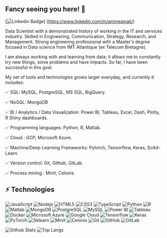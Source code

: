 ## Fancy seeing you here! 👋

[![Linkedin Badge](https://img.shields.io/badge/-Amine%20AMALI-blue?style=flat-square&logo=Linkedin&logoColor=white&link=https://www.linkedin.com/in/amineamali/)]
(https://www.linkedin.com/in/amineamali/)

Data Scientist with a demonstrated history of working in the IT and services industry. Skilled in Engineering, Communication, Strategy, Research, and Management. Strong engineering professional with a Master's degree focused in Data science from IMT Atlantique (ex Telecom Bretagne).
 
I am always working with and learning from data; it allows me to constantly try new things, solve problems and have impacts. So far, I have been successful in this goal. 

My set of tools and technologies grows larger everyday, and currently it includes:

✅ SQL: MySQL, PostgreSQL, MS SQL, BigQuery.

✅ NoSQL: MongoDB

✅ BI / Analytics / Data Visualization: Power BI, Tableau, Excel, Dash, Plotly, R Shiny dashboards.

✅ Programming languages: Python, R, Matlab.

✅ Cloud : GCP, Microsoft Azure.

✅ Machine/Deep Learning Frameworks: Pytorch, Tensorflow, Keras, Scikit-Learn.

✅ Version control: Git, Github, GitLab.

✅ Process mining : Minit, Celonis.







## ⚡ Technologies

![JavaScript](https://img.shields.io/badge/-JavaScript-black?style=flat-square&logo=javascript)
![Nodejs](https://img.shields.io/badge/-Nodejs-black?style=flat-square&logo=Node.js)
![HTML5](https://img.shields.io/badge/-HTML5-black?style=flat-square&logo=html5&logoColor=white)
![CSS3](https://img.shields.io/badge/-CSS3-black?style=flat-square&logo=css3)
![TypeScript](https://img.shields.io/badge/-TypeScript-black?style=flat-square&logo=typescript)
![Python](https://img.shields.io/badge/-Python-black?style=flat-square&logo=Python)
![R](https://img.shields.io/badge/-R-black?style=flat-square&logo=R)
![Matlab](https://img.shields.io/badge/-Matlab-black?style=flat-square&logo=Matlab)
![MongoDB](https://img.shields.io/badge/-MongoDB-black?style=flat-square&logo=mongodb)
![PostgreSQL](https://img.shields.io/badge/-PostgreSQL-black?style=flat-square&logo=postgresql)
![MySQL](https://img.shields.io/badge/-MySQL-black?style=flat-square&logo=MySQL)
![Power BI](https://img.shields.io/badge/-Power%20BI-black?style=flat-square&logo=Power-BI)
![Tableau](https://img.shields.io/badge/-Tableau-black?style=flat-square&logo=Tableau)
![Docker](https://img.shields.io/badge/-Docker-black?style=flat-square&logo=docker)
![Microsoft Azure](https://img.shields.io/badge/Microsoft%20Azure-black?style=flat-square&logo=Microsoft-Azure)
![Google Cloud](https://img.shields.io/badge/Google%20Cloud-black?style=flat-square&logo=google-cloud)
![Tensorflow](https://img.shields.io/badge/-Tensorflow-black?style=flat-square&logo=Tensorflow)
![Keras](https://img.shields.io/badge/-Keras-black?style=flat-square&logo=Keras)
![PyTorch](https://img.shields.io/badge/-PyTorch-black?style=flat-square&logo=PyTorch)
![Sklearn](https://img.shields.io/badge/-Sklearn-black?style=flat-square&logo=Sklearn)
![Minit](https://img.shields.io/badge/-Minit-black?style=flat-square&logo=Minit)
![Celonis](https://img.shields.io/badge/-Celonis-black?style=flat-square&logo=Celonis)
![Git](https://img.shields.io/badge/-Git-black?style=flat-square&logo=git)
![GitHub](https://img.shields.io/badge/-GitHub-181717?style=flat-square&logo=github)
![GitLab](https://img.shields.io/badge/-GitLab-181717?style=flat-square&logo=gitlab)


![Github Stats](https://github-readme-stats.vercel.app/api?username=amali-amine&count_private=true&show_icons=true&include_all_commits=true)
![Top Langs](https://github-readme-stats.vercel.app/api/top-langs/?username=amali-amine&hide=TeX&layout=compact)

